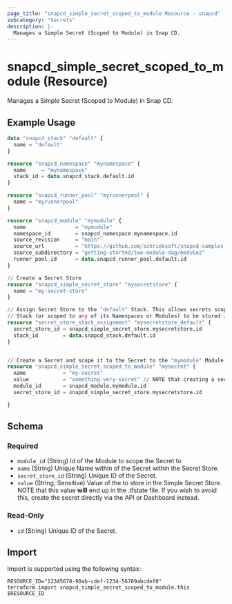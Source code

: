 ```yaml
---
page_title: "snapcd_simple_secret_scoped_to_module Resource - snapcd"
subcategory: "Secrets"
description: |-
  Manages a Simple Secret (Scoped to Module) in Snap CD.
---
```


# snapcd_simple_secret_scoped_to_module (Resource)

Manages a Simple Secret (Scoped to Module) in Snap CD.


## Example Usage

```terraform
data "snapcd_stack" "default" {
  name = "default"
}

resource "snapcd_namespace" "mynamespace" {
  name     = "mynamespace"
  stack_id = data.snapcd_stack.default.id
}

resource "snapcd_runner_pool" "myrunnerpool" {
  name = "myrunnerpool"
}

resource "snapcd_module" "mymodule" {
  name                = "mymodule"
  namespace_id        = snapcd_namespace.mynamespace.id
  source_revision     = "main"
  source_url          = "https://github.com/schrieksoft/snapcd-samples.git"
  source_subdirectory = "getting-started/two-module-dag/module2"
  runner_pool_id      = data.snapcd_runner_pool.default.id
}

// Create a Secret Store
resource "snapcd_simple_secret_store" "mysecretstore" {
  name = "my-secret-store"
}

// Assign Secret Store to the "default" Stack. This allows secrets scoped to the "default"
// Stack (or scoped to any of its Namespaces or Modules) to be stored in this Secret Store
resource "secret_store_stack_assignment" "mysecretstore_default" {
  secret_store_id = snapcd_simple_secret_store.mysecretstore.id
  stack_id        = data.snapcd_stack.default.id
}


// Create a Secret and scope it to the Secret to the "mymodule" Module, meaning that only this module can access it.
resource "snapcd_simple_secret_scoped_to_module" "mysecret" {
  name            = "my-secret"
  value           = "something-very-secret" // NOTE that creating a secret like this means that this value will be stored in the terraform state file!
  module_id       = snapcd_module.mymodule.id
  secret_store_id = snapcd_simple_secret_store.mysecretstore.id

}
```

<!-- schema generated by tfplugindocs -->
## Schema

### Required

- `module_id` (String) Id of the Module to scope the Secret to
- `name` (String) Unique Name within of the Secret within the Secret Store.
- `secret_store_id` (String) Unique ID of the Secret.
- `value` (String, Sensitive) Value of the to store in the Simple Secret Store. NOTE that this value **will** end up in the .tfstate file. If you wish to avoid this, create the secret directly via the API or Dashboard instead.

### Read-Only

- `id` (String) Unique ID of the Secret.

## Import

Import is supported using the following syntax:

```shell
RESOURCE_ID="12345678-90ab-cdef-1234-56789abcdef0"
terraform import snapcd_simple_secret_scoped_to_module.this $RESOURCE_ID
```
